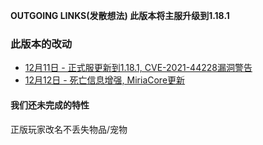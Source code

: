 **OUTGOING LINKS(发散想法) 此版本将主服升级到1.18.1**  
  
### 此版本的改动
* [12月11日 - 正式服更新到1.18.1, CVE-2021-44228漏洞警告](12-11)  
* [12月12日 - 死亡信息增强, MiriaCore更新](12-12)  

#### 我们还未完成的特性
正版玩家改名不丢失物品/宠物  